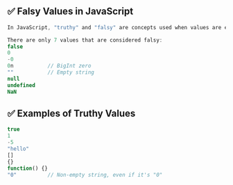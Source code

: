 ## ✅ Falsy Values in JavaScript
``` Javascript
In JavaScript, "truthy" and "falsy" are concepts used when values are evaluated in a Boolean context (e.g., in if conditions, or with logical operators like && or ||).

There are only 7 values that are considered falsy:
false
0
-0
0n           // BigInt zero
""           // Empty string
null
undefined
NaN
```
## ✅ Examples of Truthy Values
``` Javascript
true
1
-5
"hello"
[]
{}
function() {}
"0"          // Non-empty string, even if it's "0"
```